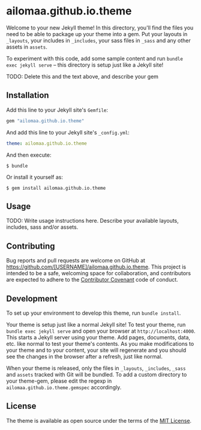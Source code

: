 # ailomaa.github.io.theme

Welcome to your new Jekyll theme! In this directory, you'll find the files you need to be able to package up your theme into a gem. Put your layouts in `_layouts`, your includes in `_includes`, your sass files in `_sass` and any other assets in `assets`.

To experiment with this code, add some sample content and run `bundle exec jekyll serve` – this directory is setup just like a Jekyll site!

TODO: Delete this and the text above, and describe your gem

## Installation

Add this line to your Jekyll site's `Gemfile`:

```ruby
gem "ailomaa.github.io.theme"
```

And add this line to your Jekyll site's `_config.yml`:

```yaml
theme: ailomaa.github.io.theme
```

And then execute:

    $ bundle

Or install it yourself as:

    $ gem install ailomaa.github.io.theme

## Usage

TODO: Write usage instructions here. Describe your available layouts, includes, sass and/or assets.

## Contributing

Bug reports and pull requests are welcome on GitHub at https://github.com/[USERNAME]/ailomaa.github.io.theme. This project is intended to be a safe, welcoming space for collaboration, and contributors are expected to adhere to the [Contributor Covenant](https://www.contributor-covenant.org/) code of conduct.

## Development

To set up your environment to develop this theme, run `bundle install`.

Your theme is setup just like a normal Jekyll site! To test your theme, run `bundle exec jekyll serve` and open your browser at `http://localhost:4000`. This starts a Jekyll server using your theme. Add pages, documents, data, etc. like normal to test your theme's contents. As you make modifications to your theme and to your content, your site will regenerate and you should see the changes in the browser after a refresh, just like normal.

When your theme is released, only the files in `_layouts`, `_includes`, `_sass` and `assets` tracked with Git will be bundled.
To add a custom directory to your theme-gem, please edit the regexp in `ailomaa.github.io.theme.gemspec` accordingly.

## License

The theme is available as open source under the terms of the [MIT License](https://opensource.org/licenses/MIT).
